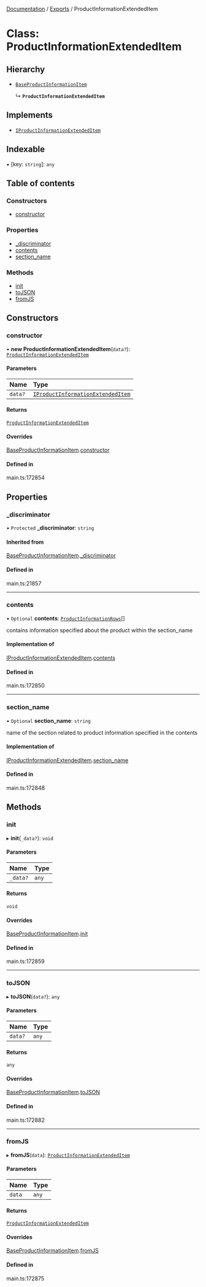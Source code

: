 [Documentation](../README.md) / [Exports](../modules.md) / ProductInformationExtendedItem

# Class: ProductInformationExtendedItem

## Hierarchy

- [`BaseProductInformationItem`](BaseProductInformationItem.md)

  ↳ **`ProductInformationExtendedItem`**

## Implements

- [`IProductInformationExtendedItem`](../interfaces/IProductInformationExtendedItem.md)

## Indexable

▪ [key: `string`]: `any`

## Table of contents

### Constructors

- [constructor](ProductInformationExtendedItem.md#constructor)

### Properties

- [\_discriminator](ProductInformationExtendedItem.md#_discriminator)
- [contents](ProductInformationExtendedItem.md#contents)
- [section\_name](ProductInformationExtendedItem.md#section_name)

### Methods

- [init](ProductInformationExtendedItem.md#init)
- [toJSON](ProductInformationExtendedItem.md#tojson)
- [fromJS](ProductInformationExtendedItem.md#fromjs)

## Constructors

### constructor

• **new ProductInformationExtendedItem**(`data?`): [`ProductInformationExtendedItem`](ProductInformationExtendedItem.md)

#### Parameters

| Name | Type |
| :------ | :------ |
| `data?` | [`IProductInformationExtendedItem`](../interfaces/IProductInformationExtendedItem.md) |

#### Returns

[`ProductInformationExtendedItem`](ProductInformationExtendedItem.md)

#### Overrides

[BaseProductInformationItem](BaseProductInformationItem.md).[constructor](BaseProductInformationItem.md#constructor)

#### Defined in

main.ts:172854

## Properties

### \_discriminator

• `Protected` **\_discriminator**: `string`

#### Inherited from

[BaseProductInformationItem](BaseProductInformationItem.md).[_discriminator](BaseProductInformationItem.md#_discriminator)

#### Defined in

main.ts:21857

___

### contents

• `Optional` **contents**: [`ProductInformationRows`](ProductInformationRows.md)[]

contains information specified about the product within the section_name

#### Implementation of

[IProductInformationExtendedItem](../interfaces/IProductInformationExtendedItem.md).[contents](../interfaces/IProductInformationExtendedItem.md#contents)

#### Defined in

main.ts:172850

___

### section\_name

• `Optional` **section\_name**: `string`

name of the section related to product information specified in the contents

#### Implementation of

[IProductInformationExtendedItem](../interfaces/IProductInformationExtendedItem.md).[section_name](../interfaces/IProductInformationExtendedItem.md#section_name)

#### Defined in

main.ts:172848

## Methods

### init

▸ **init**(`_data?`): `void`

#### Parameters

| Name | Type |
| :------ | :------ |
| `_data?` | `any` |

#### Returns

`void`

#### Overrides

[BaseProductInformationItem](BaseProductInformationItem.md).[init](BaseProductInformationItem.md#init)

#### Defined in

main.ts:172859

___

### toJSON

▸ **toJSON**(`data?`): `any`

#### Parameters

| Name | Type |
| :------ | :------ |
| `data?` | `any` |

#### Returns

`any`

#### Overrides

[BaseProductInformationItem](BaseProductInformationItem.md).[toJSON](BaseProductInformationItem.md#tojson)

#### Defined in

main.ts:172882

___

### fromJS

▸ **fromJS**(`data`): [`ProductInformationExtendedItem`](ProductInformationExtendedItem.md)

#### Parameters

| Name | Type |
| :------ | :------ |
| `data` | `any` |

#### Returns

[`ProductInformationExtendedItem`](ProductInformationExtendedItem.md)

#### Overrides

[BaseProductInformationItem](BaseProductInformationItem.md).[fromJS](BaseProductInformationItem.md#fromjs)

#### Defined in

main.ts:172875
